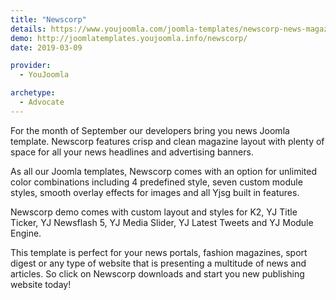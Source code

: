 ```yaml
---
title: "Newscorp"
details: https://www.youjoomla.com/joomla-templates/newscorp-news-magazine-portal.html
demo: http://joomlatemplates.youjoomla.info/newscorp/
date: 2019-03-09

provider:
  - YouJoomla

archetype:
  - Advocate
--- 
```


For the month of September our developers bring you news Joomla template. Newscorp features crisp and clean magazine layout with plenty of space for all your news headlines and advertising banners. 

As all our Joomla templates, Newscorp comes with  an option for unlimited color combinations including 4 predefined style, seven custom module styles, smooth overlay effects for images and all Yjsg built in features.

Newscorp demo comes with custom layout and styles for K2, YJ Title Ticker, YJ Newsflash 5, YJ Media Slider, YJ Latest Tweets and YJ Module Engine. 

This template is perfect for your news portals, fashion magazines, sport digest or any type of website that is presenting a multitude of news and articles.
So click on Newscorp downloads and start you new publishing website today!

